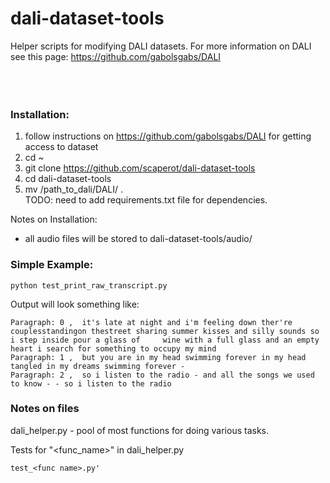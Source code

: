 # dali-dataset-tools
Helper scripts for modifying DALI datasets.  For more information on DALI see this page: https://github.com/gabolsgabs/DALI</br></br> </br></br>


### Installation:
1. follow instructions on https://github.com/gabolsgabs/DALI for getting access to dataset
2. cd ~  
3. git clone https://github.com/scaperot/dali-dataset-tools
4. cd dali-dataset-tools
5. mv /path_to_dali/DALI/ .  
TODO: need to add requirements.txt file for dependencies.

Notes on Installation:</br>
* all audio files will be stored to dali-dataset-tools/audio/

### Simple Example:</br>

    python test_print_raw_transcript.py


Output will look something like:</br>

    Paragraph: 0 ,  it's late at night and i'm feeling down ther're couplesstandingon thestreet sharing summer kisses and silly sounds so i step inside pour a glass of     wine with a full glass and an empty heart i search for something to occupy my mind
    Paragraph: 1 ,  but you are in my head swimming forever in my head tangled in my dreams swimming forever -
    Paragraph: 2 ,  so i listen to the radio - and all the songs we used to know - - so i listen to the radio

### Notes on files
dali_helper.py - pool of most functions for doing various tasks.</br>

Tests for "<func_name>" in dali_helper.py </br>
```
test_<func name>.py' 
```
